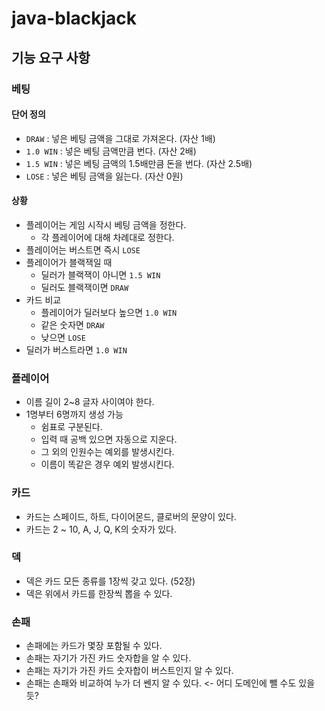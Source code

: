 # java-blackjack

## 기능 요구 사항

### 베팅

#### 단어 정의

- `DRAW` : 넣은 베팅 금액을 그대로 가져온다. (자산 1배)
- `1.0 WIN` : 넣은 베팅 금액만큼 번다. (자산 2배)
- `1.5 WIN` : 넣은 베팅 금액의 1.5배만큼 돈을 번다. (자산 2.5배)
- `LOSE` : 넣은 베팅 금액을 잃는다. (자산 0원)

#### 상황

- 플레이어는 게임 시작시 베팅 금액을 정한다.
  - 각 플레이어에 대해 차례대로 정한다.
- 플레이어는 버스트면 즉시 `LOSE`
- 플레이어가 블랙잭일 때
  - 딜러가 블랙잭이 아니면 `1.5 WIN`
  - 딜러도 블랙잭이면 `DRAW`
- 카드 비교
  - 플레이어가 딜러보다 높으면 `1.0 WIN`
  - 같은 숫자면 `DRAW`
  - 낮으면 `LOSE`
- 딜러가 버스트라면 `1.0 WIN`

### 플레이어

- 이름 길이 2~8 글자 사이여야 한다.
- 1명부터 6명까지 생성 가능
  - 쉼표로 구분된다.
  - 입력 때 공백 있으면 자동으로 지운다.
  - 그 외의 인원수는 예외를 발생시킨다.
  - 이름이 똑같은 경우 예외 발생시킨다.

### 카드

- 카드는 스페이드, 하트, 다이어몬드, 클로버의 문양이 있다.
- 카드는 2 ~ 10, A, J, Q, K의 숫자가 있다.

### 덱

- 덱은 카드 모든 종류를 1장씩 갖고 있다. (52장)
- 덱은 위에서 카드를 한장씩 뽑을 수 있다.

### 손패

- 손패에는 카드가 몇장 포함될 수 있다.
- 손패는 자기가 가진 카드 숫자합을 알 수 있다.
- 손패는 자기가 가진 카드 숫자합이 버스트인지 알 수 있다.
- 손패는 손패와 비교하여 누가 더 쎈지 알 수 있다. <- 어디 도메인에 뺄 수도 있을듯?
